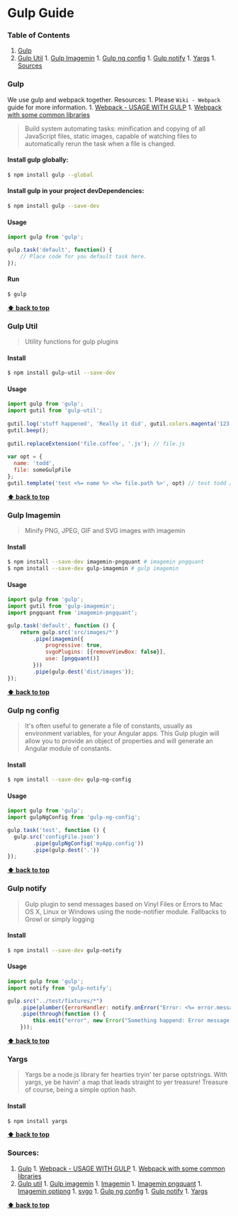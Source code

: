 # Gulp Guide

### Table of Contents
  1. [Gulp](#gulp)
  1. [Gulp Util](#gulp-util)
	1. [Gulp Imagemin](#gulp-imagemin)
	1. [Gulp ng config](#gulp-ng-config)
	1. [Gulp notify](#gulp-notify)
	1. [Yargs](#args)
	1. [Sources](#sources)

### Gulp

We use gulp and webpack together. Resources: 
	1. Please `Wiki - Webpack` guide for more information. 
	1. [Webpack - USAGE WITH GULP](http://webpack.github.io/docs/usage-with-gulp.html)
	1. [Webpack with some common libraries](https://github.com/webpack/webpack-with-common-libs)

> Build system automating tasks: minification and copying of all JavaScript files, static images, capable of watching files to automatically rerun the task when a file is changed. 

#### Install gulp globally:

```bash
$ npm install gulp --global 
```

#### Install gulp in your project devDependencies:

```bash
$ npm install gulp --save-dev 
```

#### Usage

```javascript
import gulp from 'gulp';

gulp.task('default', function() {
	// Place code for you default task here.
});
```

#### Run

```bash
$ gulp
```

**[⬆ back to top](#table-of-contents)**

### Gulp Util

> Utility functions for gulp plugins

#### Install

```bash
$ npm install gulp-util --save-dev 
```

#### Usage

```javascript
import gulp from 'gulp';
import gutil from 'gulp-util';
 
gutil.log('stuff happened', 'Really it did', gutil.colors.magenta('123'));
gutil.beep();
 
gutil.replaceExtension('file.coffee', '.js'); // file.js 
 
var opt = {
  name: 'todd',
  file: someGulpFile
};
gutil.template('test <%= name %> <%= file.path %>', opt) // test todd /js/hi.js 
```

**[⬆ back to top](#table-of-contents)**

### Gulp Imagemin

> Minify PNG, JPEG, GIF and SVG images with imagemin

#### Install

```bash
$ npm install --save-dev imagemin-pngquant # imagemin pngquant
$ npm install --save-dev gulp-imagemin # gulp imagemin
```

#### Usage

```javascript
import gulp from 'gulp';
import gutil from 'gulp-imagemin';
import pngquant from 'imagemin-pngquant';

gulp.task('default', function () {
    return gulp.src('src/images/*')
        .pipe(imagemin({
            progressive: true,
            svgoPlugins: [{removeViewBox: false}],
            use: [pngquant()]
        }))
        .pipe(gulp.dest('dist/images'));
});
```

**[⬆ back to top](#table-of-contents)**

### Gulp ng config

> It's often useful to generate a file of constants, usually as environment variables, for your Angular apps. This Gulp plugin will allow you to provide an object of properties and will generate an Angular module of constants.

#### Install

```bash
$ npm install --save-dev gulp-ng-config
```

#### Usage

```javascript
import gulp from 'gulp';
import gulpNgConfig from 'gulp-ng-config';

gulp.task('test', function () {
  gulp.src('configFile.json')
		.pipe(gulpNgConfig('myApp.config'))
		.pipe(gulp.dest('.'))
});
```

**[⬆ back to top](#table-of-contents)**

### Gulp notify

> Gulp plugin to send messages based on Vinyl Files or Errors to Mac OS X, Linux or Windows using the node-notifier module. Fallbacks to Growl or simply logging

#### Install

```bash
$ npm install --save-dev gulp-notify
```

#### Usage

```javascript
import gulp from 'gulp';
import notify from 'gulp-notify';

gulp.src("../test/fixtures/*")
	.pipe(plumber({errorHandler: notify.onError("Error: <%= error.message %>")}))
	.pipe(through(function () {
		this.emit("error", new Error("Something happend: Error message!"))
	}));
```

**[⬆ back to top](#table-of-contents)**

### Yargs

> Yargs be a node.js library fer hearties tryin' ter parse optstrings. With yargs, ye be havin' a map that leads straight to yer treasure! Treasure of course, being a simple option hash.

#### Install

```bash
$ npm install yargs
```

**[⬆ back to top](#table-of-contents)**

### Sources:
  1. [Gulp](http://gulpjs.com/)
	1. [Webpack - USAGE WITH GULP](http://webpack.github.io/docs/usage-with-gulp.html)
	1. [Webpack with some common libraries](https://github.com/webpack/webpack-with-common-libs)
  1. [Gulp util](https://www.npmjs.com/package/gulp-util)
	1. [Gulp imagemin](https://github.com/sindresorhus/gulp-imagemin)
	1. [Imagemin](https://github.com/imagemin/imagemin)
	1. [Imagemin pngquant](https://www.npmjs.com/package/imagemin-pngquant)
	1. [Imagemin optipng](https://www.npmjs.com/package/imagemin-optipng)
	1. [svgo](https://github.com/svg/svgo)
	1. [Gulp ng config](https://github.com/ajwhite/gulp-ng-config)
	1. [Gulp notify](https://github.com/mikaelbr/gulp-notify)
	1. [Yargs](https://github.com/bcoe/yargs)

**[⬆ back to top](#table-of-contents)**
